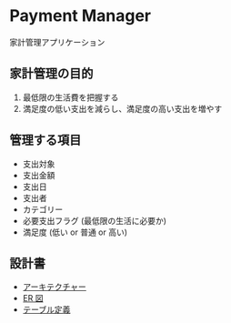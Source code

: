 # Payment Manager

家計管理アプリケーション

## 家計管理の目的

1. 最低限の生活費を把握する
2. 満足度の低い支出を減らし、満足度の高い支出を増やす

## 管理する項目

- 支出対象
- 支出金額
- 支出日
- 支出者
- カテゴリー
- 必要支出フラグ (最低限の生活に必要か)
- 満足度 (低い or 普通 or 高い)

## 設計書

- [アーキテクチャー](/docs/architecture.md)
- [ER 図](/docs/erd.md)
- [テーブル定義](/docs/table.md)
